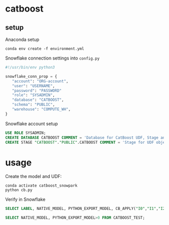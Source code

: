 # catboost

## setup

Anaconda setup

``` shell
conda env create -f environment.yml
```

Snowflake connection settings into `config.py`

``` python
#!/usr/bin/env python3

snowflake_conn_prop = {
   "account": "ORG-account",
   "user": "USERNAME",
   "password": "PASSWORD"
   "role": "SYSADMIN",
   "database": "CATBOOST",
   "schema": "PUBLIC",
   "warehouse": "COMPUTE_WH",
}
```

Snowflake account setup

``` sql
USE ROLE SYSADMIN;
CREATE DATABASE CATBOOST COMMENT = 'Database for CatBoost UDF, Stage and Test Data ';
CREATE STAGE "CATBOOST"."PUBLIC".CATBOOST COMMENT = 'Stage for UDF objects';
```

# usage

Create the model and UDF:
``` shell
conda activate catboost_snowpark
python cb.py
```

Verify in Snowflake

``` sql
SELECT LABEL, NATIVE_MODEL, PYTHON_EXPORT_MODEL, CB_APPLY("I0","I1","I2","I3","I4") AS UDF_MODEL FROM CATBOOST_TEST;

SELECT NATIVE_MODEL, PYTHON_EXPORT_MODEL>0 FROM CATBOOST_TEST;
```
